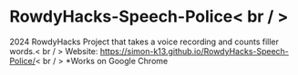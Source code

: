 # RowdyHacks-Speech-Police< br / > 
2024 RowdyHacks Project that takes a voice recording and counts filler words.< br / > 
Website: https://simon-k13.github.io/RowdyHacks-Speech-Police/< br / > 
*Works on Google Chrome
